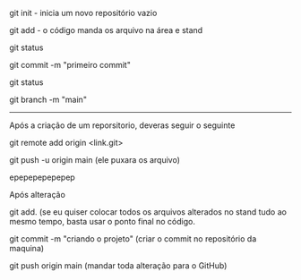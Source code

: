 git init - inicia um novo repositório vazio

git add - o código manda os arquivo na área e stand

git status

git commit -m "primeiro commit"

git status

git branch -m "main"


----------------------------------------------------------------------

Após a criação de um reporsitorio, deveras seguir o seguinte

git remote add origin <link.git>

git push -u origin main (ele puxara os arquivo)

epepepepepepep



Após alteração

git add. (se eu quiser colocar todos os arquivos alterados no stand tudo ao mesmo tempo, basta usar o ponto final no código.

git commit -m "criando o projeto" (criar o commit no repositório da maquina)

git push origin main (mandar toda alteração para o GitHub)